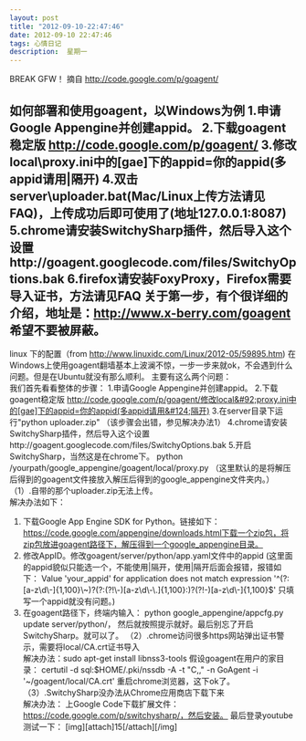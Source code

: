 ```yaml
---
layout: post
title: "2012-09-10-22:47:46"
date: 2012-09-10 22:47:46
tags: 心情日记
description:  星期一
---
```

BREAK GFW！ 
	摘自 http://code.google.com/p/goagent/


如何部署和使用goagent，以Windows为例
1.申请Google Appengine并创建appid。
2.下载goagent稳定版 http://code.google.com/p/goagent/
3.修改local&#92;proxy.ini中的[gae]下的appid=你的appid(多appid请用&#124;隔开)
4.双击server&#92;uploader.bat(Mac/Linux上传方法请见FAQ)，上传成功后即可使用了(地址127.0.0.1:8087)
5.chrome请安装SwitchySharp插件，然后导入这个设置http://goagent.googlecode.com/files/SwitchyOptions.bak
6.firefox请安装FoxyProxy，Firefox需要导入证书，方法请见FAQ
关于第一步，有个很详细的介绍，地址是：http://www.x-berry.com/goagent  希望不要被屏蔽。
---------------------------------------------
linux 下的配置（from http://www.linuxidc.com/Linux/2012-05/59895.htm)
在Windows上使用goagent翻墙基本上波澜不惊，一步一步来就ok，不会遇到什么问题。但是在Ubuntu就没有那么顺利。
主要有这么两个问题：   
我们首先看看整体的步骤：
1.申请Google Appengine并创建appid。
2.下载goagent稳定版 http://code.google.com/p/goagent/修改local&#92;proxy.ini中的[gae]下的appid=你的appid(多appid请用&#124;隔开)
3.在server目录下运行"python uploader.zip"  （该步骤会出错，参见解决办法1）
4.chrome请安装SwitchySharp插件，然后导入这个设置http://goagent.googlecode.com/files/SwitchyOptions.bak
5.开启SwitchySharp，当然这是在chrome下。
python  /yourpath/google_appengine/goagent/local/proxy.py 
（这里默认的是将解压后得到的goagent文件接放入解压后得到的google_appengine文件夹内。）
（1）.自带的那个uploader.zip无法上传。  
 解决办法如下：
1. 下载Google App Engine SDK for Python。链接如下：https://code.google.com/appengine/downloads.html下载一个zip包，将zip包放进goagent路径下，解压得到一个google_appengine目录。
2. 修改AppID。修改goagent/server/python/app.yaml文件中的appid 
 (这里面的appid貌似只能选一个，不能使用&#124;隔开，使用&#124;隔开后面会报错，报错如下：
Value 'your_appid' for application does not match expression '^(?:[a-z&#92;d&#92;-]{1,100}&#92;~)?(?:(?!&#92;-)[a-z&#92;d&#92;-&#92;.]{1,100}:)?(?!-)[a-z&#92;d&#92;-]{1,100}$' 
只填写一个appid就没有问题。)
3. 在goagent路径下，终端内输入：   python google_appengine/appcfg.py update server/python/，
然后就按照提示就好。最后别忘了开启SwitchySharp。就可以了。
（2）.chrome访问很多https网站弹出证书警示，需要将local/CA.crt证书导入  
 解决办法：sudo apt-get install libnss3-tools
假设goagent在用户的家目录：
certutil -d sql:$HOME/.pki/nssdb -A -t "C,," -n GoAgent -i '~/goagent/local/CA.crt'
重启chrome浏览器，这下ok了。
（3）.SwitchySharp没办法从Chrome应用商店下载下来   
解决办法：   上Google Code下载扩展文件：https://code.google.com/p/switchysharp/，然后安装。
最后登录youtube测试一下：
[img][attach]15[/attach][/img]

